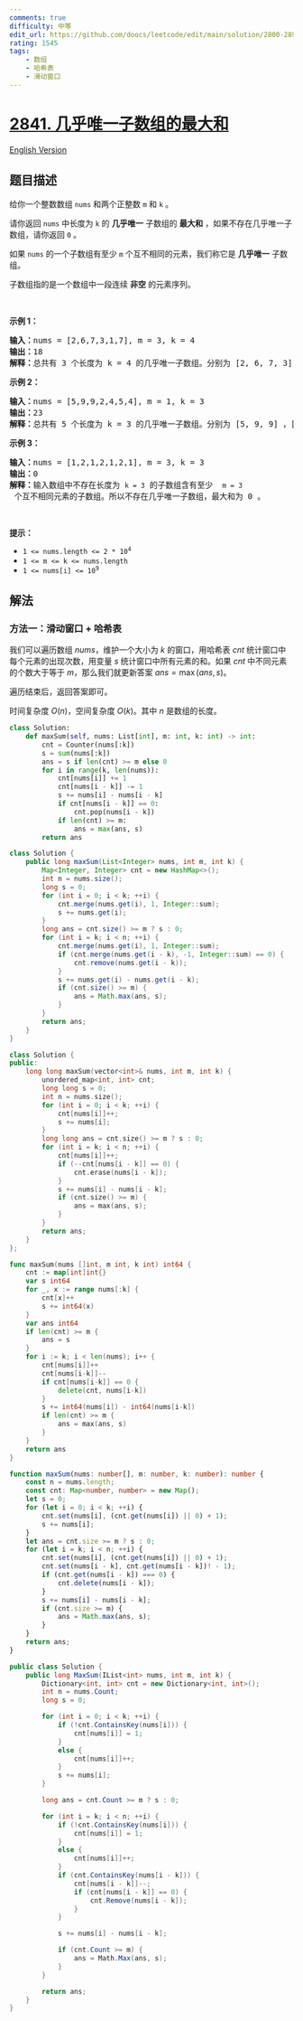 ```yaml
---
comments: true
difficulty: 中等
edit_url: https://github.com/doocs/leetcode/edit/main/solution/2800-2899/2841.Maximum%20Sum%20of%20Almost%20Unique%20Subarray/README.md
rating: 1545
tags:
    - 数组
    - 哈希表
    - 滑动窗口
---
```


# [2841. 几乎唯一子数组的最大和](https://leetcode.cn/problems/maximum-sum-of-almost-unique-subarray)

[English Version](/solution/2800-2899/2841.Maximum%20Sum%20of%20Almost%20Unique%20Subarray/README_EN.md)

## 题目描述

<!-- 这里写题目描述 -->

<p>给你一个整数数组&nbsp;<code>nums</code>&nbsp;和两个正整数&nbsp;<code>m</code>&nbsp;和&nbsp;<code>k</code>&nbsp;。</p>

<p>请你返回 <code>nums</code>&nbsp;中长度为 <code>k</code>&nbsp;的&nbsp;<strong>几乎唯一</strong>&nbsp;子数组的 <strong>最大和</strong>&nbsp;，如果不存在几乎唯一子数组，请你返回 <code>0</code>&nbsp;。</p>

<p>如果 <code>nums</code>&nbsp;的一个子数组有至少 <code>m</code>&nbsp;个互不相同的元素，我们称它是 <strong>几乎唯一</strong>&nbsp;子数组。</p>

<p>子数组指的是一个数组中一段连续 <strong>非空</strong>&nbsp;的元素序列。</p>

<p>&nbsp;</p>

<p><strong class="example">示例 1：</strong></p>

<pre>
<b>输入：</b>nums = [2,6,7,3,1,7], m = 3, k = 4
<b>输出：</b>18
<b>解释：</b>总共有 3 个长度为 k = 4 的几乎唯一子数组。分别为 [2, 6, 7, 3] ，[6, 7, 3, 1] 和 [7, 3, 1, 7] 。这些子数组中，和最大的是 [2, 6, 7, 3] ，和为 18 。
</pre>

<p><strong class="example">示例 2：</strong></p>

<pre>
<b>输入：</b>nums = [5,9,9,2,4,5,4], m = 1, k = 3
<b>输出：</b>23
<b>解释：</b>总共有 5 个长度为 k = 3 的几乎唯一子数组。分别为 [5, 9, 9] ，[9, 9, 2] ，[9, 2, 4] ，[2, 4, 5] 和 [4, 5, 4] 。这些子数组中，和最大的是 [5, 9, 9] ，和为 23 。
</pre>

<p><strong class="example">示例 3：</strong></p>

<pre>
<b>输入：</b>nums = [1,2,1,2,1,2,1], m = 3, k = 3
<b>输出：</b>0
<b>解释：</b>输入数组中不存在长度为 <code>k = 3</code> 的子数组含有至少  <code>m = 3</code> 个互不相同元素的子数组。所以不存在几乎唯一子数组，最大和为 0 。
</pre>

<p>&nbsp;</p>

<p><strong>提示：</strong></p>

<ul>
	<li><code>1 &lt;= nums.length &lt;= 2 * 10<sup>4</sup></code></li>
	<li><code>1 &lt;= m &lt;= k &lt;= nums.length</code></li>
	<li><code>1 &lt;= nums[i] &lt;= 10<sup>9</sup></code></li>
</ul>

## 解法

### 方法一：滑动窗口 + 哈希表

我们可以遍历数组 $nums$，维护一个大小为 $k$ 的窗口，用哈希表 $cnt$ 统计窗口中每个元素的出现次数，用变量 $s$ 统计窗口中所有元素的和。如果 $cnt$ 中不同元素的个数大于等于 $m$，那么我们就更新答案 $ans = \max(ans, s)$。

遍历结束后，返回答案即可。

时间复杂度 $O(n)$，空间复杂度 $O(k)$。其中 $n$ 是数组的长度。

<!-- tabs:start -->

```python
class Solution:
    def maxSum(self, nums: List[int], m: int, k: int) -> int:
        cnt = Counter(nums[:k])
        s = sum(nums[:k])
        ans = s if len(cnt) >= m else 0
        for i in range(k, len(nums)):
            cnt[nums[i]] += 1
            cnt[nums[i - k]] -= 1
            s += nums[i] - nums[i - k]
            if cnt[nums[i - k]] == 0:
                cnt.pop(nums[i - k])
            if len(cnt) >= m:
                ans = max(ans, s)
        return ans
```

```java
class Solution {
    public long maxSum(List<Integer> nums, int m, int k) {
        Map<Integer, Integer> cnt = new HashMap<>();
        int n = nums.size();
        long s = 0;
        for (int i = 0; i < k; ++i) {
            cnt.merge(nums.get(i), 1, Integer::sum);
            s += nums.get(i);
        }
        long ans = cnt.size() >= m ? s : 0;
        for (int i = k; i < n; ++i) {
            cnt.merge(nums.get(i), 1, Integer::sum);
            if (cnt.merge(nums.get(i - k), -1, Integer::sum) == 0) {
                cnt.remove(nums.get(i - k));
            }
            s += nums.get(i) - nums.get(i - k);
            if (cnt.size() >= m) {
                ans = Math.max(ans, s);
            }
        }
        return ans;
    }
}
```

```cpp
class Solution {
public:
    long long maxSum(vector<int>& nums, int m, int k) {
        unordered_map<int, int> cnt;
        long long s = 0;
        int n = nums.size();
        for (int i = 0; i < k; ++i) {
            cnt[nums[i]]++;
            s += nums[i];
        }
        long long ans = cnt.size() >= m ? s : 0;
        for (int i = k; i < n; ++i) {
            cnt[nums[i]]++;
            if (--cnt[nums[i - k]] == 0) {
                cnt.erase(nums[i - k]);
            }
            s += nums[i] - nums[i - k];
            if (cnt.size() >= m) {
                ans = max(ans, s);
            }
        }
        return ans;
    }
};
```

```go
func maxSum(nums []int, m int, k int) int64 {
	cnt := map[int]int{}
	var s int64
	for _, x := range nums[:k] {
		cnt[x]++
		s += int64(x)
	}
	var ans int64
	if len(cnt) >= m {
		ans = s
	}
	for i := k; i < len(nums); i++ {
		cnt[nums[i]]++
		cnt[nums[i-k]]--
		if cnt[nums[i-k]] == 0 {
			delete(cnt, nums[i-k])
		}
		s += int64(nums[i]) - int64(nums[i-k])
		if len(cnt) >= m {
			ans = max(ans, s)
		}
	}
	return ans
}
```

```ts
function maxSum(nums: number[], m: number, k: number): number {
    const n = nums.length;
    const cnt: Map<number, number> = new Map();
    let s = 0;
    for (let i = 0; i < k; ++i) {
        cnt.set(nums[i], (cnt.get(nums[i]) || 0) + 1);
        s += nums[i];
    }
    let ans = cnt.size >= m ? s : 0;
    for (let i = k; i < n; ++i) {
        cnt.set(nums[i], (cnt.get(nums[i]) || 0) + 1);
        cnt.set(nums[i - k], cnt.get(nums[i - k])! - 1);
        if (cnt.get(nums[i - k]) === 0) {
            cnt.delete(nums[i - k]);
        }
        s += nums[i] - nums[i - k];
        if (cnt.size >= m) {
            ans = Math.max(ans, s);
        }
    }
    return ans;
}
```

```cs
public class Solution {
    public long MaxSum(IList<int> nums, int m, int k) {
        Dictionary<int, int> cnt = new Dictionary<int, int>();
        int n = nums.Count;
        long s = 0;

        for (int i = 0; i < k; ++i) {
            if (!cnt.ContainsKey(nums[i])) {
                cnt[nums[i]] = 1;
            }
            else {
                cnt[nums[i]]++;
            }
            s += nums[i];
        }

        long ans = cnt.Count >= m ? s : 0;

        for (int i = k; i < n; ++i) {
            if (!cnt.ContainsKey(nums[i])) {
                cnt[nums[i]] = 1;
            }
            else {
                cnt[nums[i]]++;
            }
            if (cnt.ContainsKey(nums[i - k])) {
                cnt[nums[i - k]]--;
                if (cnt[nums[i - k]] == 0) {
                    cnt.Remove(nums[i - k]);
                }
            }

            s += nums[i] - nums[i - k];

            if (cnt.Count >= m) {
                ans = Math.Max(ans, s);
            }
        }

        return ans;
    }
}
```

<!-- tabs:end -->

<!-- end -->
